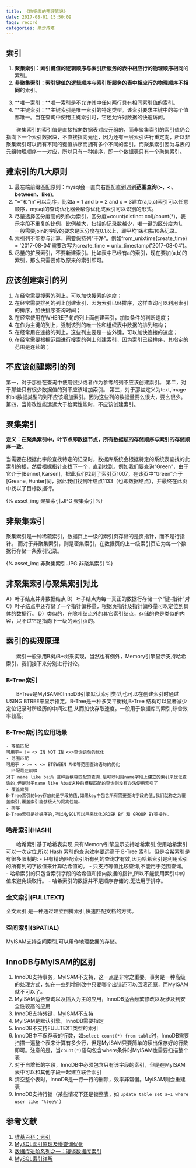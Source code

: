 ```yaml
---
title: 《数据库的整理笔记》
date: 2017-08-01 15:50:09
tags: record
categories: 聚沙成塔
---
```

<!-- TOC -->

## 索引

1. **聚集索引：**索引键值的逻辑顺序与索引所服务的表中相应行的物理顺序**相同**的索引。
2. **非聚集索引：**索引键值的逻辑顺序与索引所服务的表中相应行的物理顺序**不相同**的索引。
<!--more-->
3. **唯一索引：**唯一索引是不允许其中任何两行具有相同索引值的索引。
4. **主键索引：**主键索引是唯一索引的特定类型。该索引要求主键中的每个值都唯一。当在查询中使用主键索引时，它还允许对数据的快速访问。

&emsp;&emsp;聚集索引的索引值是直接指向数据表对应元组的，而非聚集索引的索引值仍会指向下一个索引数据块，不直接指向元组，因为还有一层索引进行重定向，所以非聚集索引可以拥有不同的键值排序而拥有多个不同的索引。而聚集索引因为与表的元组物理顺序一一对应，所以只有一种排序，即一个数据表只有一个聚集索引。


## 建索引的几大原则
1. 最左端前缀匹配原则：mysql会一直向右匹配直到遇到**范围查询(>、<、between、like)**。
2. “=”和“in”可以乱序，比如a = 1 and b = 2 and c = 3建立(a,b,c)索引可以任意顺序，mysql的查询优化器会帮你优化成索引可以识别的形式。
3. 尽量选择区分度高的列作为索引，区分度=count(distinct col)/count(*)，表示字段不重复的比例，比例越大，扫描的记录数越少，唯一键的区分度为1。一般需要join的字段的要求是区分度在0.1以上，即平均1条扫描10条记录。
4. 索引列不能参与计算，需要保持列“干净”。例如from_unixtime(create_time) = '2017-08-04'需要改写为create_time = unix_timestamp('2017-08-04')。
5. 尽量的扩展索引，不要新建索引。比如表中已经有a的索引，现在要加(a,b)的索引，那么只需要修改原来的索引即可。

## 应该创建索引的列
1. 在经常需要搜索的列上，可以加快搜索的速度；
2. 在经常需要排列的列上创建索引，因为索引已经排序，这样查询可以利用索引的排序，加快排序查询时间；
3. 在经常使用在WHERE子句的列上面创建索引，加快条件的判断速度；
4. 在作为主键的列上，强制该列的唯一性和组织表中数据的排列结构；
5. 在经常用在连接的列上，这些列主要是一些外键，可以加快连接的速度；
6. 在经常需要根据范围进行搜索的列上创建索引，因为索引已经排序，其指定的范围是连续的；

## 不应该创建索引的列
第一，对于那些在查询中使用很少或者作为参考的列不应该创建索引。
第二，对于那些只有很少数据值的列不应该增加索引。
第三，对于那些定义为text,image和bit数据类型的列不应该增加索引。因为这些列的数据量要么很大，要么很少。
第四，当修改性能远远大于检索性能时，不应该创建索引。

## 聚集索引

**定义：在聚集索引中，叶节点即数据节点，所有数据航的存储顺序与索引的存储顺序一致。**

当需要在根据此字段查找特定的记录时，数据库系统会根据特定的系统表查找的此索引的根，然后根据指针查找下一个，直到找到。例如我们要查询“Green”，由于它介于[Bennet,Karsen]，据此我们找到了索引页1007，在该页中“Green”介于[Greane, Hunter]间，据此我们找到叶结点1133（也即数据结点），并最终在此页中找以了目标数据行。

{% asset_img 聚集索引.JPG 聚集索引 %}

## 非聚集索引

聚集索引是一种稀疏索引，数据页上一级的索引页存储的是页指针，而不是行指针。
而对于非聚集索引，则是密集索引，在数据页的上一级索引页它为每一个数据行存储一条索引记录。

{% asset_img 非聚集索引.JPG 非聚集索引 %}

## 非聚集索引与聚集索引对比
A）叶子结点并非数据结点
B）叶子结点为每一真正的数据行存储一个“键-指针”对
C）叶子结点中还存储了一个指针偏移量，根据页指针及指针偏移量可以定位到具体的数据行。
D）类似的，在除叶结点外的其它索引结点，存储的也是类似的内容，只不过它是指向下一级的索引页的。

## 索引的实现原理

&emsp;&emsp;索引一般采用B树/B+树来实现，当然也有例外，Memory引擎显示支持哈希索引，我们接下来分别进行讨论。

### B-Tree索引 
&emsp;&emsp;B-Tree是MyISAM和InnoDB引擎默认索引类型,也可以在创建索引时通过USING BTREE来显示指定。B-Tree是一种多叉平衡树,B-Tree 结构可以显著减少定位记录时所经历的中间过程,从而加快存取速度。一般用于数据库的索引,综合效率较高。

### B-Tree索引的应用场景
	
	- 等值匹配 
	可用于= != <> IN NOT IN <=>查询语句的优化
	- 范围匹配 
	可用于 > >= < <= BTEWEEN AND等范围查询语句的优化
	- 匹配最左前缀 
	对于 name like bai% 这种后模糊匹配的查询,是可以利用name字段上建立的索引来优化查询的,但是对于name like %bai这种前模糊匹配的查询则没有办法使用索引了
	- 覆盖索引 
	B-Tree索引的key存放的是字段的值,如果key中包含所有需要查询字段的值,我们就称之为覆盖索引,覆盖索引能够极大的提高性能。
	- 排序 
	B-Tree索引是排好序的,所以MySQL可以用来优化ORDER BY 和 GROUP BY等操作。

### 哈希索引(HASH) 
&emsp;&emsp;哈希索引基于哈希表实现,只有Memory引擎显示支持哈希索引,使用哈希索引可以一次定位,所以 Hash 索引的查询效率要远高于 B-Tree 索引。但是哈希索引是有很多限制的:
	- 只有精确匹配索引所有列的查询才有效,因为哈希索引是利用索引的所有列的字段值来计算哈希值的。
	- 只支持等值比较查询,不能用于范围查询。
	- 哈希索引的只包含索引字段的哈希值和指向数据的指针,所以不能使用索引中的值来避免读取行。
	- 哈希索引的数据并不是顺序存储的,无法用于排序。
	
### 全文索引(FULLTEXT) 
全文索引,是一种通过建立倒排索引,快速匹配文档的方式。

### 空间索引(SPATIAL) 
MyISAM支持空间索引,可以用作地理数据的存储。

## InnoDB与MyISAM的区别
  1. InnoDB支持事务，MyISAM不支持，这一点是非常之重要。事务是一种高级的处理方式，如在一些列增删改中只要哪个出错还可以回滚还原，而MyISAM就不可以了。
  2. MyISAM适合查询以及插入为主的应用，InnoDB适合频繁修改以及涉及到安全性较高的应用
  3. InnoDB支持外键，MyISAM不支持
  4. MyISAM是默认引擎，InnoDB需要指定
  5. InnoDB不支持FULLTEXT类型的索引
  6. InnoDB中不保存表的行数，如```select count(*) from table```时，InnoDB需要扫描一遍整个表来计算有多少行，但是MyISAM只要简单的读出保存好的行数即可。注意的是，当```count(*)```语句包含where条件时MyISAM也需要扫描整个表
  7. 对于自增长的字段，InnoDB中必须包含只有该字段的索引，但是在MyISAM表中可以和其他字段一起建立联合索引
  8. 清空整个表时，InnoDB是一行一行的删除，效率非常慢。MyISAM则会重建表
  9. InnoDB支持行锁（某些情况下还是锁整表，如 ```update table set a=1 where user like '%lee%'```）


## 参考文献

1. [维基百科：索引](https://zh.wikipedia.org/wiki/%E6%95%B0%E6%8D%AE%E5%BA%93%E7%B4%A2%E5%BC%95)
2. [MySQL索引原理及慢查询优化](https://tech.meituan.com/mysql-index.html)
3. [数据库进阶系列之一：漫谈数据库索引](http://www.cnblogs.com/morvenhuang/archive/2009/03/30/1425534.html)
4. [MySQL索引详解](http://shanks.leanote.com/post/Mysql%E7%B4%A2%E5%BC%95)